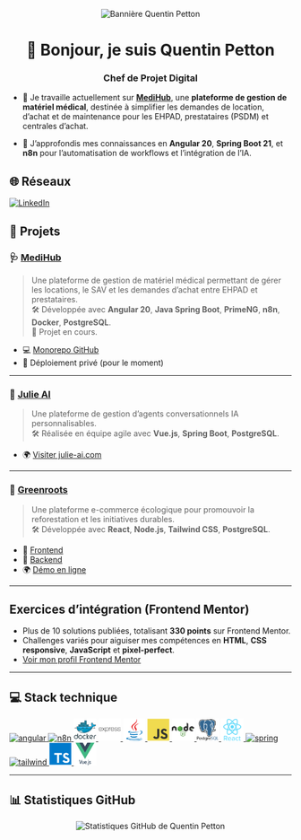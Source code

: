 <p align="center">
  <img src="https://i.postimg.cc/GtNvjXvY/Banniere-Quentin-Petton-Linkedin.png" alt="Bannière Quentin Petton" />
</p>

<h1 align="center">👋 Bonjour, je suis Quentin Petton</h1>
<h3 align="center">Chef de Projet Digital</h3>

- 🔭 Je travaille actuellement sur [**MediHub**](https://github.com/QuentinPetton/MediHub), une **plateforme de gestion de matériel médical**, destinée à simplifier les demandes de location, d’achat et de maintenance pour les EHPAD, prestataires (PSDM) et centrales d’achat.  

- 🌱 J’approfondis mes connaissances en **Angular 20**, **Spring Boot 21**, et **n8n** pour l’automatisation de workflows et l’intégration de l’IA.  

## 🌐 Réseaux

<p align="left">
  <a href="https://www.linkedin.com/in/quentin-petton" target="blank">
    <img src="https://raw.githubusercontent.com/rahuldkjain/github-profile-readme-generator/master/src/images/icons/Social/linked-in-alt.svg" alt="LinkedIn" height="30" width="40" />
  </a>
</p>

## 🚀 Projets

### 🩺 [MediHub](https://github.com/QuentinPetton/MediHub)

> Une plateforme de gestion de matériel médical permettant de gérer les locations, le SAV et les demandes d’achat entre EHPAD et prestataires.  
> 🛠️ Développée avec **Angular 20**, **Java Spring Boot**, **PrimeNG**, **n8n**, **Docker**, **PostgreSQL**.  
> 🚧 Projet en cours.  

- 💻 [Monorepo GitHub](https://github.com/QuentinPetton/MediHub)  
- 🔐 Déploiement privé (pour le moment)  

---

### 🤖 [Julie AI](https://julie-ai.com/)

> Une plateforme de gestion d’agents conversationnels IA personnalisables.  
> 🛠️ Réalisée en équipe agile avec **Vue.js**, **Spring Boot**, **PostgreSQL**.  

- 🌍 [Visiter julie-ai.com](https://julie-ai.com/)  

---

### 🌳 [Greenroots](https://greenroots.quentinpetton.com)

> Une plateforme e-commerce écologique pour promouvoir la reforestation et les initiatives durables.  
> 🛠️ Développée avec **React**, **Node.js**, **Tailwind CSS**, **PostgreSQL**.  

- 🔗 [Frontend](https://github.com/QuentinPetton/Greenroots_front)  
- 🔗 [Backend](https://github.com/QuentinPetton/Greenroots_back)  
- 🌍 [Démo en ligne](https://greenroots.quentinpetton.com)  

---

##  Exercices d’intégration (Frontend Mentor)

-  Plus de 10 solutions publiées, totalisant **330 points** sur Frontend Mentor.
-  Challenges variés pour aiguiser mes compétences en **HTML**, **CSS responsive**, **JavaScript** et **pixel-perfect**.
-  [Voir mon profil Frontend Mentor](https://www.frontendmentor.io/profile/QuentinPetton)
  
---


## 💻 Stack technique
<p align="left"> 
  <a href="https://angular.io" target="_blank" rel="noreferrer"> <img src="https://angular.io/assets/images/logos/angular/angular.svg" alt="angular" width="40" height="40"/> </a>
  <a href="https://n8n.io" target="_blank" rel="noreferrer"> <img src="https://upload.wikimedia.org/wikipedia/commons/5/53/N8n-logo-new.svg" alt="n8n" width="90" height="40"/> </a>
  <a href="https://www.docker.com/" target="_blank" rel="noreferrer"> <img src="https://raw.githubusercontent.com/devicons/devicon/master/icons/docker/docker-original-wordmark.svg" alt="docker" width="40" height="40"/> </a>
  <a href="https://expressjs.com" target="_blank" rel="noreferrer"> <img src="https://raw.githubusercontent.com/devicons/devicon/master/icons/express/express-original-wordmark.svg" alt="express" width="40" height="40"/> </a>
  <a href="https://www.java.com" target="_blank" rel="noreferrer"> <img src="https://raw.githubusercontent.com/devicons/devicon/master/icons/java/java-original.svg" alt="java" width="40" height="40"/> </a>
  <a href="https://developer.mozilla.org/fr/docs/Web/JavaScript" target="_blank" rel="noreferrer"> <img src="https://raw.githubusercontent.com/devicons/devicon/master/icons/javascript/javascript-original.svg" alt="javascript" width="40" height="40"/> </a>
  <a href="https://nodejs.org" target="_blank" rel="noreferrer"> <img src="https://raw.githubusercontent.com/devicons/devicon/master/icons/nodejs/nodejs-original-wordmark.svg" alt="nodejs" width="40" height="40"/> </a>
  <a href="https://www.postgresql.org" target="_blank" rel="noreferrer"> <img src="https://raw.githubusercontent.com/devicons/devicon/master/icons/postgresql/postgresql-original-wordmark.svg" alt="postgresql" width="40" height="40"/> </a>
  <a href="https://reactjs.org/" target="_blank" rel="noreferrer"> <img src="https://raw.githubusercontent.com/devicons/devicon/master/icons/react/react-original-wordmark.svg" alt="react" width="40" height="40"/> </a>
  <a href="https://spring.io/" target="_blank" rel="noreferrer"> <img src="https://www.vectorlogo.zone/logos/springio/springio-icon.svg" alt="spring" width="40" height="40"/> </a>
  <a href="https://tailwindcss.com/" target="_blank" rel="noreferrer"> <img src="https://www.vectorlogo.zone/logos/tailwindcss/tailwindcss-icon.svg" alt="tailwind" width="40" height="40"/> </a>
  <a href="https://www.typescriptlang.org/" target="_blank" rel="noreferrer"> <img src="https://raw.githubusercontent.com/devicons/devicon/master/icons/typescript/typescript-original.svg" alt="typescript" width="40" height="40"/> </a>
  <a href="https://vuejs.org/" target="_blank" rel="noreferrer"> <img src="https://raw.githubusercontent.com/devicons/devicon/master/icons/vuejs/vuejs-original-wordmark.svg" alt="vuejs" width="40" height="40"/> </a>
</p>

---

## 📊 Statistiques GitHub

<p align="center">
  <img src="https://github-readme-stats.vercel.app/api/top-langs?username=quentinpetton&show_icons=true&locale=fr&layout=compact" alt="Statistiques GitHub de Quentin Petton" />
</p>
